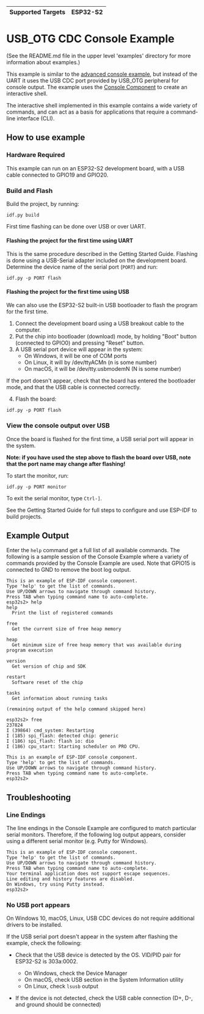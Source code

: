| Supported Targets | ESP32-S2 |
| ----------------- | -------- |

# USB_OTG CDC Console Example

(See the README.md file in the upper level 'examples' directory for more information about examples.)

This example is similar to the [advanced console example](../advanced/README.md), but instead of the UART it uses the USB CDC port provided by USB_OTG peripheral for console output.
The example uses the [Console Component](https://docs.espressif.com/projects/esp-idf/en/latest/api-guides/console.html#console) to create an interactive shell.

The interactive shell implemented in this example contains a wide variety of commands, and can act as a basis for applications that require a command-line interface (CLI).

## How to use example

### Hardware Required

This example can run on an ESP32-S2 development board, with a USB cable connected to GPIO19 and GPIO20.

### Build and Flash

Build the project, by running:

```
idf.py build
```

First time flashing can be done over USB or over UART.

#### Flashing the project for the first time using UART

This is the same procedure described in the Getting Started Guide. Flashing is done using a USB-Serial adapter included on the development board. Determine the device name of the serial port (`PORT`) and run:

```
idf.py -p PORT flash
```

#### Flashing the project for the first time using USB

We can also use the ESP32-S2 built-in USB bootloader to flash the program for the first time.

1. Connect the development board using a USB breakout cable to the computer.
2. Put the chip into bootloader (download) mode, by holding "Boot" button (connected to GPIO0) and pressing "Reset" button.
3. A USB serial port device will appear in the system:
   - On Windows, it will be one of COM ports
   - On Linux, it will by /dev/ttyACMn (n is some number)
   - On macOS, it will be /dev/tty.usbmodemN (N is some number)

  If the port doesn't appear, check that the board has entered the bootloader mode, and that the USB cable is connected correctly.

4. Flash the board:

```
idf.py -p PORT flash
```

### View the console output over USB

Once the board is flashed for the first time, a USB serial port will appear in the system.

**Note: if you have used the step above to flash the board over USB, note that the port name may change after flashing!**

To start the monitor, run:

```
idf.py -p PORT monitor
```

To exit the serial monitor, type ``Ctrl-]``.

See the Getting Started Guide for full steps to configure and use ESP-IDF to build projects.

## Example Output

Enter the `help` command get a full list of all available commands. The following is a sample session of the Console Example where a variety of commands provided by the Console Example are used. Note that GPIO15 is connected to GND to remove the boot log output.

```
This is an example of ESP-IDF console component.
Type 'help' to get the list of commands.
Use UP/DOWN arrows to navigate through command history.
Press TAB when typing command name to auto-complete.
esp32s2> help
help
  Print the list of registered commands

free
  Get the current size of free heap memory

heap
  Get minimum size of free heap memory that was available during program execution

version
  Get version of chip and SDK

restart
  Software reset of the chip

tasks
  Get information about running tasks

(remaining output of the help command skipped here)

esp32s2> free
237824
I (39864) cmd_system: Restarting
I (185) spi_flash: detected chip: generic
I (186) spi_flash: flash io: dio
I (186) cpu_start: Starting scheduler on PRO CPU.

This is an example of ESP-IDF console component.
Type 'help' to get the list of commands.
Use UP/DOWN arrows to navigate through command history.
Press TAB when typing command name to auto-complete.
esp32s2>
```

## Troubleshooting

### Line Endings

The line endings in the Console Example are configured to match particular serial monitors. Therefore, if the following log output appears, consider using a different serial monitor (e.g. Putty for Windows).

```
This is an example of ESP-IDF console component.
Type 'help' to get the list of commands.
Use UP/DOWN arrows to navigate through command history.
Press TAB when typing command name to auto-complete.
Your terminal application does not support escape sequences.
Line editing and history features are disabled.
On Windows, try using Putty instead.
esp32s2>
```

### No USB port appears

On Windows 10, macOS, Linux, USB CDC devices do not require additional drivers to be installed.

If the USB serial port doesn't appear in the system after flashing the example, check the following:

* Check that the USB device is detected by the OS.
  VID/PID pair for ESP32-S2 is 303a:0002.

  - On Windows, check the Device Manager
  - On macOS, check USB section in the System Information utility
  - On Linux, check `lsusb` output

* If the device is not detected, check the USB cable connection (D+, D-, and ground should be connected)
